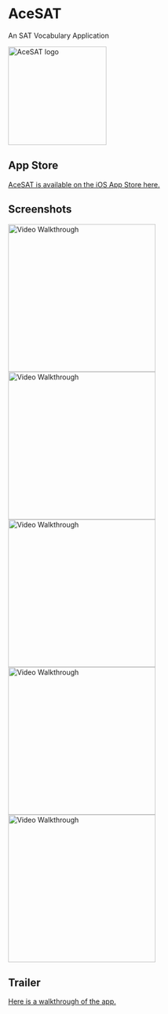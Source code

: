 # AceSAT
An SAT Vocabulary Application 

<img src='http://is4.mzstatic.com/image/thumb/Purple49/v4/cf/d6/d9/cfd6d900-4631-d312-4be4-8213fc9b736a/source/1200x630bb.jpg' title='AceSAT logo' width='200' alt='AceSAT logo' />

## App Store

[AceSAT is available on the iOS App Store here.](https://itunes.apple.com/us/app/acesat/id1039601766?mt=8)

## Screenshots
<img src='http://is4.mzstatic.com/image/thumb/Purple49/v4/9b/65/11/9b6511fb-c0f4-53ef-761a-0938f2946e9a/source/520x293bb.jpg' title='' width='300' alt='Video Walkthrough' />
<img src='http://is3.mzstatic.com/image/thumb/Purple69/v4/24/59/be/2459be9d-db35-6c0b-aec7-6cb69f715716/source/520x293bb.jpg' title='' width='300' alt='Video Walkthrough' />
<img src='http://is3.mzstatic.com/image/thumb/Purple49/v4/43/be/f0/43bef05e-022d-44f6-8975-ea24717f1b8a/source/520x293bb.jpg' title='' width='300' alt='Video Walkthrough' />
<img src='http://is2.mzstatic.com/image/thumb/Purple49/v4/c1/06/47/c10647cb-012e-2099-5bab-f17891883662/source/520x293bb.jpg' title='' width='300' alt='Video Walkthrough' />
<img src='http://is1.mzstatic.com/image/thumb/Purple49/v4/b6/86/55/b68655ba-4389-c67d-e173-afb3fb766f1f/source/520x293bb.jpg' title='' width='300' alt='Video Walkthrough' />

## Trailer

[Here is a walkthrough of the app.](https://www.youtube.com/watch?v=avam1ybdAhg)

